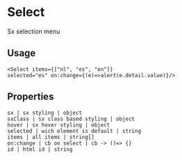 # Select

Sx selection menu

## Usage
```text
<Select items={["nl", "es", "en"]} 
selected="es" on:change={(e)=>alert(e.detail.value)}/>

```

## Properties
```properties
sx | sx styling | object
sxClass | sx class based styling | object
hover | sx hover styling | object
selected | wich element is default | string
items | all items | string[]
on:change | cb on select | cb -> ()=> {}
id | html id | string
```

